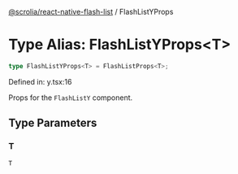 [@scrolia/react-native-flash-list](../README.md) / FlashListYProps

# Type Alias: FlashListYProps\<T\>

```ts
type FlashListYProps<T> = FlashListProps<T>;
```

Defined in: y.tsx:16

Props for the `FlashListY` component.

## Type Parameters

### T

`T`
